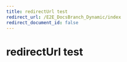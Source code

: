 ```yaml
---
title: redirectUrl test
redirect_url: /E2E_DocsBranch_Dynamic/index
redirect_document_id: false
---
```

# redirectUrl test 
 
